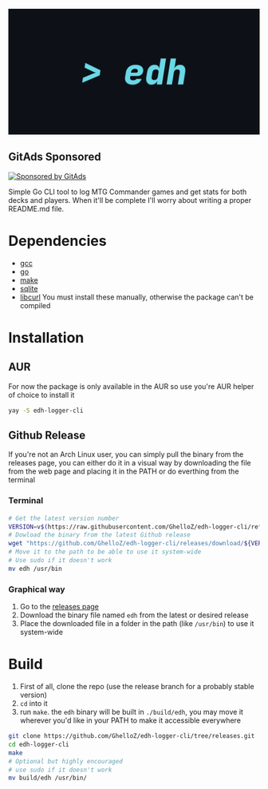 <!-- GitAds-Verify: K5ELW3H2XRUO1Q34LJ73XEA5FRMBMHJM -->
![banner](https://github.com/GhelloZ/edh-logger-cli/blob/42940ebf69a69de04c99710a8b8a72bfe165f345/metadata/banner.png)

## GitAds Sponsored
[![Sponsored by GitAds](https://gitads.dev/v1/ad-serve?source=ghelloz/edhstats@github)](https://gitads.dev/v1/ad-track?source=ghelloz/edhstats@github)

Simple Go CLI tool to log MTG Commander games and get stats for both decks and players. 
When it'll be complete I'll worry about writing a proper README.md file. 

<!--
# Usage
![Demo](link-to-demo.gif)
blah blah use it like this blah blah
-->
# Dependencies
- [gcc](https://gcc.gnu.org/install/)
- [go](https://go.dev/doc/install/source)
- [make](https://www.gnu.org/software/make/#download)
- [sqlite](https://sqlite.org/src/doc/trunk/README.md)
- [libcurl](https://curl.se/docs/install.html)
You must install these manually, otherwise the package can't be compiled

# Installation
## AUR
For now the package is only available in the AUR so use you're AUR helper of choice to install it
```bash
yay -S edh-logger-cli
```
## Github Release
If you're not an Arch Linux user, you can simply pull the binary from the releases page, you can either do it in a visual way by downloading the file from the web page and placing it in the PATH or do everthing from the terminal
### Terminal
```bash
# Get the latest version number
VERSION=v$(https://raw.githubusercontent.com/GhelloZ/edh-logger-cli/refs/heads/releases/metadata/VERSION)
# Dowload the binary from the latest Github release
wget "https://github.com/GhelloZ/edh-logger-cli/releases/download/${VERSION}/edh"
# Move it to the path to be able to use it system-wide
# Use sudo if it doesn't work
mv edh /usr/bin
```
### Graphical way
1. Go to the [releases page](https://github.com/GhelloZ/edh-logger-cli/releases)
2. Download the binary file named `edh` from the latest or desired release
3. Place the downloaded file in a folder in the path (like `/usr/bin`) to use it system-wide
# Build
1. First of all, clone the repo (use the release branch for a probably stable version)
2. `cd` into it
3. run `make`. the `edh` binary will be built in `./build/edh`, you may move it wherever you'd like in your PATH to make it accessible everywhere
```bash
git clone https://github.com/GhelloZ/edh-logger-cli/tree/releases.git
cd edh-logger-cli
make
# Optional but highly encouraged
# use sudo if it doesn't work
mv build/edh /usr/bin/
```
